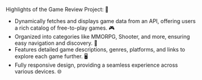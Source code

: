 Highlights of the Game Review Project: 🌟

- Dynamically fetches and displays game data from an API, offering users a rich catalog of free-to-play games. 🎮
- Organized into categories like MMORPG, Shooter, and more, ensuring easy navigation and discovery. 🎯
- Features detailed game descriptions, genres, platforms, and links to explore each game further. 🖥️
- Fully responsive design, providing a seamless experience across various devices. 🌐
